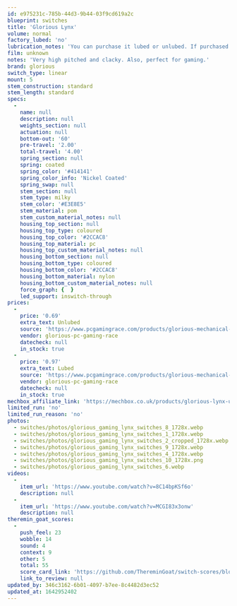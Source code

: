 ```yaml
---
id: e975231c-785b-44d3-9b44-03f9cd619a2c
blueprint: switches
title: 'Glorious Lynx'
volume: normal
factory_lubed: 'no'
lubrication_notes: 'You can purchase it lubed or unlubed. If purchased unlubed lube it like a normal linear.'
film: unknown
notes: 'Very high pitched and clacky. Also, perfect for gaming.'
brand: glorious
switch_type: linear
mount: 5
stem_construction: standard
stem_length: standard
specs:
  -
    name: null
    description: null
    weights_section: null
    actuation: null
    bottom-out: '60'
    pre-travel: '2.00'
    total-travel: '4.00'
    spring_section: null
    spring: coated
    spring_color: '#414141'
    spring_color_info: 'Nickel Coated'
    spring_swap: null
    stem_section: null
    stem_type: milky
    stem_color: '#E3E8E5'
    stem_material: pom
    stem_custom_material_notes: null
    housing_top_section: null
    housing_top_type: coloured
    housing_top_color: '#2CCAC8'
    housing_top_material: pc
    housing_top_custom_material_notes: null
    housing_bottom_section: null
    housing_bottom_type: coloured
    housing_bottom_color: '#2CCAC8'
    housing_bottom_material: nylon
    housing_bottom_custom_material_notes: null
    force_graph: {  }
    led_support: inswitch-through
prices:
  -
    price: '0.69'
    extra_text: Unlubed
    source: 'https://www.pcgamingrace.com/products/glorious-mechanical-switches-lynx'
    vendor: glorious-pc-gaming-race
    datecheck: null
    in_stock: true
  -
    price: '0.97'
    extra_text: Lubed
    source: 'https://www.pcgamingrace.com/products/glorious-mechanical-switches-lynx'
    vendor: glorious-pc-gaming-race
    datecheck: null
    in_stock: true
mechbox_affiliate_link: 'https://mechbox.co.uk/products/glorious-lynx-unlubed-switch-sample?variant=41008228171938'
limited_run: 'no'
limited_run_reason: 'no'
photos:
  - switches/photos/glorious_gaming_lynx_switches_8_1728x.webp
  - switches/photos/glorious_gaming_lynx_switches_1_1728x.webp
  - switches/photos/glorious_gaming_lynx_switches_2_cropped_1728x.webp
  - switches/photos/glorious_gaming_lynx_switches_9_1728x.webp
  - switches/photos/glorious_gaming_lynx_switches_4_1728x.webp
  - switches/photos/glorious_gaming_lynx_switches_10_1728x.png
  - switches/photos/glorious_gaming_lynx_switches_6.webp
videos:
  -
    item_url: 'https://www.youtube.com/watch?v=8C14bpKSf6o'
    description: null
  -
    item_url: 'https://www.youtube.com/watch?v=MCGI83x3onw'
    description: null
theremin_goat_scores:
  -
    push_feel: 23
    wobble: 14
    sound: 4
    context: 9
    other: 5
    total: 55
    score_card_link: 'https://github.com/ThereminGoat/switch-scores/blob/master/Glorious%20Lynx%20(Unlubed).pdf'
    link_to_review: null
updated_by: 346c3162-6b01-4097-b7ee-8c4482d3ec52
updated_at: 1642952402
---
```

